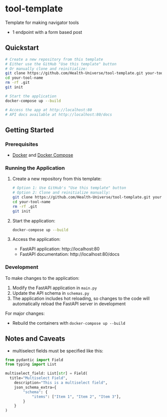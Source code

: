 # tool-template
Template for making navigator tools

- 1 endpoint with a form based post

## Quickstart

```bash
# Create a new repository from this template
# Either use the GitHub "Use this template" button
# Or manually clone and reinitialize:
git clone https://github.com/Health-Universe/tool-template.git your-tool-name
cd your-tool-name
rm -rf .git
git init

# Start the application
docker-compose up --build

# Access the app at http://localhost:80
# API docs available at http://localhost:80/docs
```

## Getting Started

### Prerequisites
- [Docker](https://www.docker.com/get-started/) and [Docker Compose](https://docs.docker.com/compose/install/)

### Running the Application
1. Create a new repository from this template:
   ```bash
   # Option 1: Use GitHub's "Use this template" button
   # Option 2: Clone and reinitialize manually:
   git clone https://github.com/Health-Universe/tool-template.git your-tool-name
   cd your-tool-name
   rm -rf .git
   git init
   ```

2. Start the application:
   ```bash
   docker-compose up --build
   ```

3. Access the application:
   - FastAPI application: http://localhost:80
   - FastAPI documentation: http://localhost:80/docs

### Development
To make changes to the application:
1. Modify the FastAPI application in `main.py`
2. Update the API schema in `schemas.py`
3. The application includes hot reloading, so changes to the code will automatically reload the FastAPI server in development

For major changes:
- Rebuild the containers with `docker-compose up --build`

## Notes and Caveats
- multiselect fields must be specified like this:
```python
from pydantic import Field
from typing import List

multiselect_field: List[str] = Field(
  title="Multiselect Field",
    description="This is a multiselect field",
    json_schema_extra={
        "schema": {
            "items": ["Item 1", "Item 2", "Item 3"],
        }
    }
)
```


